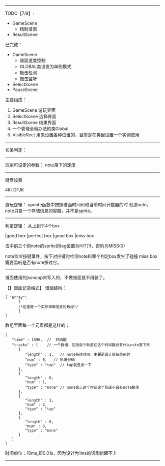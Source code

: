 --------------------------------------------------------------------

TODO【7/9】:
- GameScene  
  - 精制谱面
- ResultScene

已完成：
- GameScene
  - 谱面速度控制
  - GLOBAL类设置为单例模式
  - 敲击检测
  - 敲击监听
- SelectScene
- PauseScene

主要组成：
1. GameScene 游玩界面
2. SelectScene 选择界面
3. ResultScene 结果界面
4. 一个管理全局办法的类Global
5. VisibleRect 用来设置各种位置的，目前是在类里设置一个实例使用
-------------------------------------------------------------------
长条判定：


---------------------------------------------------------------------------
玩家可设定的参数：
note落下的速度

----------------------------------------------------------------------------
键盘设置

4K: DFJK

----------------------------------------------------------------------------
游玩逻辑：
update函数中按照谱面时间码和当前时间计数器的时
创造note。note只是一个存储信息的容器，并不是sprite。

----------------------------------------------------------------------------
判定逻辑：
从上到下4个box

|good box
|perfect box
|good box
|miss box


击中前三个则note的sprite的tag设置为HIT(1)，否则为MISS(0)

note监听按键事件，按下对应键时检测note和哪个判定box发生了碰撞
miss box需要监听是否有note擦过它。

----------------------------------------------------------------------------
谱面使用的jsoncpp来写入的，不做谱面就不用装了。

【】谱面记录格式】
谱面结构：
```
{ "array":
      [   
      /*这里是一个实际谱面信息的数组*/
      ]
}
```
数组里面每一个元素都是这样的：
```
{
   "time" : 1896,  //  时间戳
   "tracks" : [    // 一个数组，包括每个轨道在这个时间戳会有什么note落下来
      {
         "length" : 1,   // note持续时间，主要是设计给长条用的
         "num" : 0,   // 轨道号码
         "type" : "tap"  // tap就是点一下
      },
      {
         "length" : 0,
         "num" : 1,
         "type" : "none" // none表示这个时刻这个轨道不会有note掉落
      },
      {
         "length" : 1,
         "num" : 2,
         "type" : "tap"
      },
      {
         "length" : 0,
         "num" : 3,
         "type" : "none"
      }
   ]
}

```
时间单位：10ms,即0.01s，因为设计为1ms的话刷新跟不上

-------------------------------------------------------------
